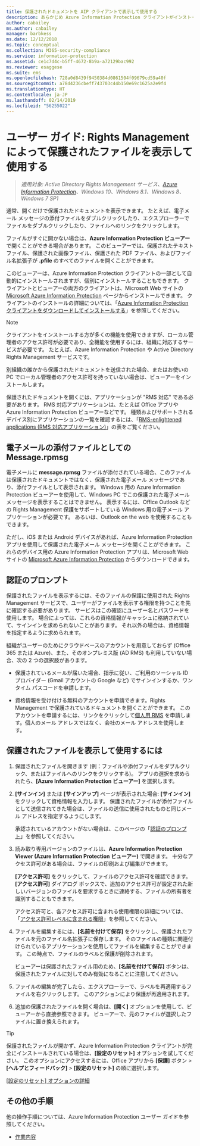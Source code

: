```yaml
---
title: 保護されたドキュメントを AIP クライアントで表示して使用する
description: あらかじめ Azure Information Protection クライアントがインストールされている必要がある、保護されたドキュメントの表示および使用手順です。
author: cabailey
ms.author: cabailey
manager: barbkess
ms.date: 12/12/2018
ms.topic: conceptual
ms.collection: M365-security-compliance
ms.service: information-protection
ms.assetid: ce1c7d4c-b5ff-4672-8b9a-a72129bac992
ms.reviewer: esaggese
ms.suite: ems
ms.openlocfilehash: 728a0d8439f9450384d0861504f09679cd59a40f
ms.sourcegitcommit: a78d4236cbeff743703c44b150e69c1625a2e9f4
ms.translationtype: HT
ms.contentlocale: ja-JP
ms.lasthandoff: 02/14/2019
ms.locfileid: "56255022"
---
```

# <a name="user-guide-view-and-use-files-that-have-been-protected-by-rights-management"></a>ユーザー ガイド: Rights Management によって保護されたファイルを表示して使用する

>*適用対象: Active Directory Rights Management サービス、[Azure Information Protection](https://azure.microsoft.com/pricing/details/information-protection)、Windows 10、Windows 8.1、Windows 8、Windows 7 SP1*

通常、開くだけで保護されたドキュメントを表示できます。 たとえば、電子メール メッセージの添付ファイルをダブルクリックしたり、エクスプローラーでファイルをダブルクリックしたり、ファイルへのリンクをクリックします。

ファイルがすぐに開かない場合は、**Azure Information Protection ビューアー**で開くことができる場合があります。 このビューアーでは、保護されたテキスト ファイル、保護された画像ファイル、保護された PDF ファイル、およびファイル名拡張子が **.pfile** のすべてのファイルを開くことができます。

このビューアーは、Azure Information Protection クライアントの一部として自動的にインストールされますが、個別にインストールすることもできます。 クライアントとビューアーの両方のクライアントは、Microsoft Web サイトの [Microsoft Azure Information Protection](https://go.microsoft.com/fwlink/?LinkId=303970) ページからインストールできます。 クライアントのインストールの詳細については、「[Azure Information Protection クライアントをダウンロードしてインストールする](install-client-app.md)」を参照してください。

> [!NOTE]
> クライアントをインストールする方が多くの機能を使用できますが、ローカル管理者のアクセス許可が必要であり、全機能を使用するには、組織に対応するサービスが必要です。 たとえば、Azure Information Protection や Active Directory Rights Management サービスです。
> 
> 別組織の誰かから保護されたドキュメントを送信された場合、またはお使いの PC でローカル管理者のアクセス許可を持っていない場合は、ビューアーをインストールします。

保護されたドキュメントを開くには、アプリケーションが "RMS 対応" である必要があります。 RMS 対応アプリケーションは、たとえば Office アプリや Azure Information Protection ビューアーなどです。 種類およびサポートされるデバイス別にアプリケーションの一覧を確認するには、「[RMS-enlightened applications (RMS 対応アプリケーション)](../requirements-applications.md#rms-enlightened-applications)」の表をご覧ください。  
## <a name="messagerpmsg-as-an-email-attachment"></a>電子メールの添付ファイルとしての Message.rpmsg

電子メールに **message.rpmsg** ファイルが添付されている場合、このファイルは保護されたドキュメントではなく、保護された電子メール メッセージであり、添付ファイルとして表示されます。 Windows 用の Azure Information Protection ビューアーを使用して、Windows PC でこの保護された電子メール メッセージを表示することはできません。 表示するには、Office Outlook などの Rights Management 保護をサポートしている Windows 用の電子メール アプリケーションが必要です。 あるいは、Outlook on the web を使用することもできます。

ただし、iOS または Android デバイスがあれば、Azure Information Protection アプリを使用して保護された電子メール メッセージを開くことができます。 これらのデバイス用の Azure Information Protection アプリは、Microsoft Web サイトの [Microsoft Azure Information Protection](https://go.microsoft.com/fwlink/?LinkId=303970) からダウンロードできます。

## <a name="prompts-for-authentication"></a>認証のプロンプト

保護されたファイルを表示するには、そのファイルの保護に使用された Rights Management サービスで、ユーザーがファイルを表示する権限を持つことを先に確認する必要があります。 サービスはこの確認にユーザー名とパスワードを使用します。 場合によっては、これらの資格情報がキャッシュに格納されていて、サインインを求められないことがあります。 それ以外の場合は、資格情報を指定するように求められます。

組織がユーザーのためにクラウドベースのアカウントを用意しておらず (Office 365 または Azure)、また、そのオンプレミス版 (AD RMS) も利用していない場合、次の 2 つの選択肢があります。

- 保護されているメールが届いた場合、指示に従い、ご利用のソーシャル ID プロバイダー (Gmail アカウントの Google など) でサインインするか、ワンタイム パスコードを申請します。

- 資格情報を受け付ける無料のアカウントを申請できます。Rights Management で保護されているドキュメントを開くことができます。 このアカウントを申請するには、リンクをクリックして[個人用 RMS](https://go.microsoft.com/fwlink/?LinkId=309469) を申請します。個人のメール アドレスではなく、会社のメール アドレスを使用します。 

## <a name="to-view-and-use-a-protected-document"></a>保護されたファイルを表示して使用するには

1. 保護されたファイルを開きます (例：ファイルや添付ファイルをダブルクリック、またはファイルへのリンクをクリックする)。 アプリの選択を求められたら、**[Azure Information Protection ビューアー]** を選択します。 

2. **[サインイン]** または **[サインアップ]** ページが表示された場合: **[サインイン]** をクリックして資格情報を入力します。 保護されたファイルが添付ファイルとして送信されてきた場合は、ファイルの送信に使用されたものと同じメール アドレスを指定するようにします。
    
    承認されているアカウントがない場合は、このページの「[認証のプロンプト](#prompts-for-authentication)」を参照してください。

3. 読み取り専用バージョンのファイルは、**Azure Information Protection Viewer (Azure Information Protection ビューアー)** で開きます。 十分なアクセス許可がある場合は、ファイルの印刷および編集ができます。 

    **[アクセス許可]** をクリックして、ファイルのアクセス許可を確認できます。 **[アクセス許可]** ダイアログ ボックスで、追加のアクセス許可が設定された新しいバージョンのファイルを要求するときに連絡する、ファイルの所有者を識別することもできます。
    
    アクセス許可と、各アクセス許可に含まれる使用権限の詳細については、「[アクセス許可レベルに含まれる権限](../configure-usage-rights.md#rights-included-in-permissions-levels)」を参照してください。

4. ファイルを編集するには、**[名前を付けて保存]** をクリックし、保護されたファイルを元のファイル名拡張子に保存します。 そのファイルの種類に関連付けられているアプリケーションを使用してファイルを編集することができます。 この時点で、ファイルのラベルと保護が削除されます。
    
    ビューアーは保護されたファイル用のため、**[名前を付けて保存]** ボタンは、保護されたファイルに対してのみ有効になることに注意してください。
    
5. ファイルの編集が完了したら、エクスプローラーで、ラベルを再適用するファイルを右クリックします。 このアクションにより保護が再適用されます。

6. 追加の保護されたファイルを開く場合は、**[開く]** オプションを使用して、ビューアーから直接参照できます。 ビューアーで、元のファイルが選択したファイルに置き換えられます。 

> [!TIP]
> 保護されたファイルが開かず、Azure Information Protection クライアントが完全にインストールされている場合は、**[設定のリセット]** オプションを試してください。 このオプションにアクセスするには、Office アプリから **[保護]** ボタン > **[ヘルプとフィードバック]**  >  **[設定のリセット]** の順に選択します。 
> 
> [[設定のリセット] オプションの詳細](client-admin-guide.md#more-information-about-the-reset-settings-option)

## <a name="other-instructions"></a>その他の手順
他の操作手順については、Azure Information Protection ユーザー ガイドを参照してください。

-   [作業内容](client-user-guide.md#what-do-you-want-to-do)

